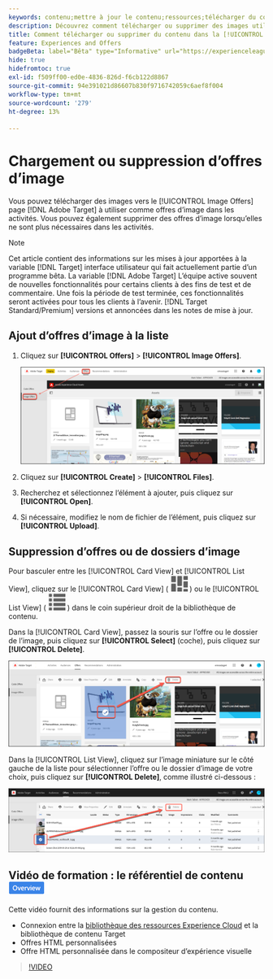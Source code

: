 ```yaml
---
keywords: contenu;mettre à jour le contenu;ressources;télécharger du contenu;télécharger une ressource;supprimer du contenu
description: Découvrez comment télécharger ou supprimer des images utilisées comme offres d’images.
title: Comment télécharger ou supprimer du contenu dans la [!UICONTROL Offers] Bibliothèque ?
feature: Experiences and Offers
badgeBeta: label="Bêta" type="Informative" url="https://experienceleague.adobe.com/docs/target/using/introduction/intro.html#beta newtab=true?lang=fr" tooltip="Quelles sont les fonctionnalités bêta dans  [!DNL Adobe Target] ?"
hide: true
hidefromtoc: true
exl-id: f509ff00-ed0e-4836-826d-f6cb122d8867
source-git-commit: 94e391021d86607b830f9716742059c6aef8f004
workflow-type: tm+mt
source-wordcount: '279'
ht-degree: 13%

---
```


# Chargement ou suppression d’offres d’image

Vous pouvez télécharger des images vers le [!UICONTROL Image Offers] page [!DNL Adobe Target] à utiliser comme offres d’image dans les activités. Vous pouvez également supprimer des offres d’image lorsqu’elles ne sont plus nécessaires dans les activités.

>[!NOTE]
>
>Cet article contient des informations sur les mises à jour apportées à la variable [!DNL Target] interface utilisateur qui fait actuellement partie d’un programme bêta. La variable [!DNL Adobe Target] L’équipe active souvent de nouvelles fonctionnalités pour certains clients à des fins de test et de commentaire. Une fois la période de test terminée, ces fonctionnalités seront activées pour tous les clients à l’avenir. [!DNL Target Standard/Premium] versions et annoncées dans les notes de mise à jour.

## Ajout d’offres d’image à la liste

1. Cliquez sur **[!UICONTROL Offers]** > **[!UICONTROL Image Offers]**.

   ![Offres > Offres (images)](/help/main/c-experiences/c-manage-content/assets/image-offers-new.png)

1. Cliquez sur **[!UICONTROL Create]** > **[!UICONTROL Files]**.
1. Recherchez et sélectionnez l’élément à ajouter, puis cliquez sur **[!UICONTROL Open]**.
1. Si nécessaire, modifiez le nom de fichier de l’élément, puis cliquez sur **[!UICONTROL Upload]**.

## Suppression d’offres ou de dossiers d’image

Pour basculer entre les [!UICONTROL Card View] et [!UICONTROL List View], cliquez sur le [!UICONTROL Card View] ( ![Icône Mode Carte](/help/main/c-experiences/c-manage-content/assets/icon-tile.png) ) ou le [!UICONTROL List View] ( ![Icône Mode Liste](/help/main/c-experiences/c-manage-content/assets/icon-list-view.png) ) dans le coin supérieur droit de la bibliothèque de contenu.

Dans la [!UICONTROL Card View], passez la souris sur l’offre ou le dossier de l’image, puis cliquez sur **[!UICONTROL Select]** (coche), puis cliquez sur **[!UICONTROL Delete]**.

![Supprimer l’offre du mode Carte](/help/main/c-experiences/c-manage-content/assets/delete-card-view.png)

Dans la [!UICONTROL List View], cliquez sur l’image miniature sur le côté gauche de la liste pour sélectionner l’offre ou le dossier d’image de votre choix, puis cliquez sur **[!UICONTROL Delete]**, comme illustré ci-dessous :

![Supprimer l’élément sélectionné](/help/main/c-experiences/c-manage-content/assets/delete-image-offer.png)

## Vidéo de formation : le référentiel de contenu ![Badge d’aperçu](/help/main/assets/overview.png)

Cette vidéo fournit des informations sur la gestion du contenu.

* Connexion entre la [bibliothèque des ressources Experience Cloud](https://experienceleague.adobe.com/docs/core-services/interface/assets/creative-cloud.html) et la bibliothèque de contenu Target
* Offres HTML personnalisées
* Offre HTML personnalisée dans le compositeur d’expérience visuelle

>[!VIDEO](https://video.tv.adobe.com/v/17387)
